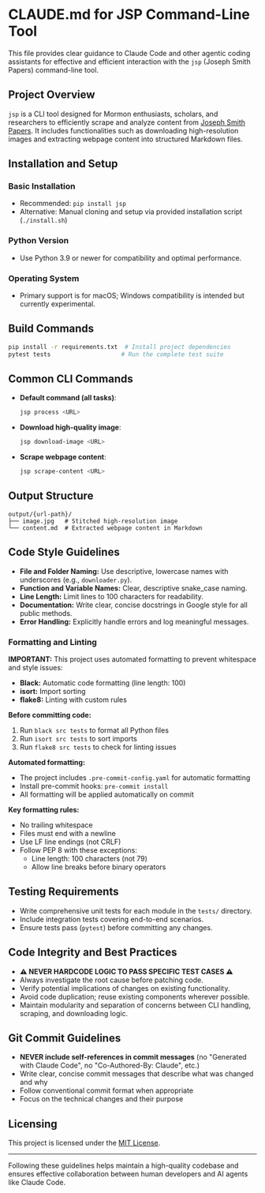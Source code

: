 # CLAUDE.md for JSP Command-Line Tool

This file provides clear guidance to Claude Code and other agentic coding assistants for effective and efficient interaction with the `jsp` (Joseph Smith Papers) command-line tool.

## Project Overview

`jsp` is a CLI tool designed for Mormon enthusiasts, scholars, and researchers to efficiently scrape and analyze content from [Joseph Smith Papers](https://www.josephsmithpapers.org/). It includes functionalities such as downloading high-resolution images and extracting webpage content into structured Markdown files.

## Installation and Setup

### Basic Installation

* Recommended: `pip install jsp`
* Alternative: Manual cloning and setup via provided installation script (`./install.sh`)

### Python Version

* Use Python 3.9 or newer for compatibility and optimal performance.

### Operating System

* Primary support is for macOS; Windows compatibility is intended but currently experimental.

## Build Commands

```bash
pip install -r requirements.txt  # Install project dependencies
pytest tests                    # Run the complete test suite
```

## Common CLI Commands

* **Default command (all tasks)**:

  ```bash
  jsp process <URL>
  ```

* **Download high-quality image**:

  ```bash
  jsp download-image <URL>
  ```

* **Scrape webpage content**:

  ```bash
  jsp scrape-content <URL>
  ```

## Output Structure

```
output/{url-path}/
├── image.jpg   # Stitched high-resolution image
└── content.md  # Extracted webpage content in Markdown
```

## Code Style Guidelines

* **File and Folder Naming:** Use descriptive, lowercase names with underscores (e.g., `downloader.py`).
* **Function and Variable Names:** Clear, descriptive snake\_case naming.
* **Line Length:** Limit lines to 100 characters for readability.
* **Documentation:** Write clear, concise docstrings in Google style for all public methods.
* **Error Handling:** Explicitly handle errors and log meaningful messages.

### Formatting and Linting

**IMPORTANT:** This project uses automated formatting to prevent whitespace and style issues:

* **Black:** Automatic code formatting (line length: 100)
* **isort:** Import sorting
* **flake8:** Linting with custom rules

**Before committing code:**
1. Run `black src tests` to format all Python files
2. Run `isort src tests` to sort imports
3. Run `flake8 src tests` to check for linting issues

**Automated formatting:**
* The project includes `.pre-commit-config.yaml` for automatic formatting
* Install pre-commit hooks: `pre-commit install`
* All formatting will be applied automatically on commit

**Key formatting rules:**
* No trailing whitespace
* Files must end with a newline
* Use LF line endings (not CRLF)
* Follow PEP 8 with these exceptions:
  - Line length: 100 characters (not 79)
  - Allow line breaks before binary operators

## Testing Requirements

* Write comprehensive unit tests for each module in the `tests/` directory.
* Include integration tests covering end-to-end scenarios.
* Ensure tests pass (`pytest`) before committing any changes.

## Code Integrity and Best Practices

* **⚠️ NEVER HARDCODE LOGIC TO PASS SPECIFIC TEST CASES ⚠️**
* Always investigate the root cause before patching code.
* Verify potential implications of changes on existing functionality.
* Avoid code duplication; reuse existing components wherever possible.
* Maintain modularity and separation of concerns between CLI handling, scraping, and downloading logic.

## Git Commit Guidelines

* **NEVER include self-references in commit messages** (no "Generated with Claude Code", no "Co-Authored-By: Claude", etc.)
* Write clear, concise commit messages that describe what was changed and why
* Follow conventional commit format when appropriate
* Focus on the technical changes and their purpose

## Licensing

This project is licensed under the [MIT License](LICENSE).

---

Following these guidelines helps maintain a high-quality codebase and ensures effective collaboration between human developers and AI agents like Claude Code.

